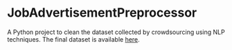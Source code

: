 # JobAdvertisementPreprocessor
A Python project to clean the dataset collected by crowdsourcing using NLP techniques. The final dataset is available [here](https://github.com/mrezasaeidi/IranITJobs2021).
